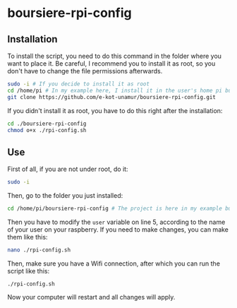 # boursiere-rpi-config
## Installation
To install the script, you need to do this command in the folder where you want to place it.
Be careful, I recommend you to install it as root, so you don't have to change the file permissions afterwards.
```sh
sudo -i # If you decide to install it as root
cd /home/pi # In my example here, I install it in the user's home pi but do as you wish
git clone https://github.com/e-kot-unamur/boursiere-rpi-config.git
```
If you didn't install it as root, you have to do this right after the installation:
```sh
cd ./boursiere-rpi-config
chmod o+x ./rpi-config.sh
```
## Use
First of all, if you are not under root, do it:
```sh
sudo -i
```
Then, go to the folder you just installed:
```sh
cd /home/pi/boursiere-rpi-config # The project is here in my example but it can vary depending on your installation
```
Then you have to modify the `user` variable on line 5, according to the name of your user on your raspberry.
If you need to make changes, you can make them like this:
```sh
nano ./rpi-config.sh
```
Then, make sure you have a Wifi connection, after which you can run the script like this:
```
./rpi-config.sh
```
Now your computer will restart and all changes will apply.
